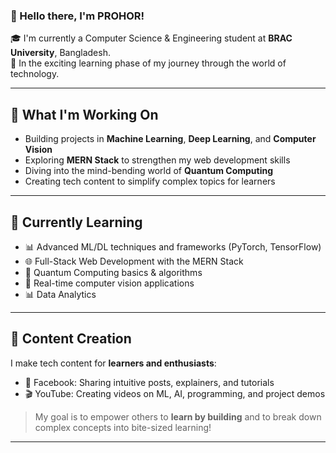 ### 👋 Hello there, I'm PROHOR!

🎓 I'm currently a Computer Science & Engineering student at **BRAC University**, Bangladesh.  
🚀 In the exciting learning phase of my journey through the world of technology.

---

## 🔭 What I'm Working On
- Building projects in **Machine Learning**, **Deep Learning**, and **Computer Vision**
- Exploring **MERN Stack** to strengthen my web development skills
- Diving into the mind-bending world of **Quantum Computing**
- Creating tech content to simplify complex topics for learners

---

## 🌱 Currently Learning
- 📊 Advanced ML/DL techniques and frameworks (PyTorch, TensorFlow)
- 🌐 Full-Stack Web Development with the MERN Stack
- 🧠 Quantum Computing basics & algorithms
- 📸 Real-time computer vision applications
- 📊 Data Analytics
  

---

## 🎥 Content Creation
I make tech content for **learners and enthusiasts**:
- 📌 Facebook: Sharing intuitive posts, explainers, and tutorials
- 🎬 YouTube: Creating videos on ML, AI, programming, and project demos

> My goal is to empower others to **learn by building** and to break down complex concepts into bite-sized learning!

---
